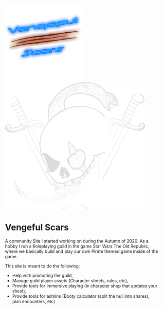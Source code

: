 
<div float="left">
  <img src="/img/blue-text-glow.png" width=460 style="max-width:50%!important" alt="Vengeful Scars - Logo">
  <img src="/img/Flag_logo_free_15o.svg" width=460 alt="vengeful-skull">
</div>

# Vengeful Scars

A community Site I started working on during the Autumn of 2020.
As a hobby I run a Roleplaying guild in the game Star Wars The Old Republic,
where we basically build and play our own Pirate themed game inside of the game.

This site is meant to do the following:

* Help with promoting the guild,
* Manage guild player assets (Character sheets, rules, etc),
* Provide tools for immersive playing (In character shop that updates your sheet),
* Provide tools for admins (Booty calculator (split the hull into shares), plan encounters, etc)
